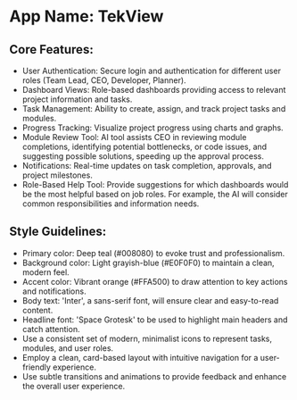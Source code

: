 # **App Name**: TekView

## Core Features:

- User Authentication: Secure login and authentication for different user roles (Team Lead, CEO, Developer, Planner).
- Dashboard Views: Role-based dashboards providing access to relevant project information and tasks.
- Task Management: Ability to create, assign, and track project tasks and modules.
- Progress Tracking: Visualize project progress using charts and graphs.
- Module Review Tool: AI tool assists CEO in reviewing module completions, identifying potential bottlenecks, or code issues, and suggesting possible solutions, speeding up the approval process.
- Notifications: Real-time updates on task completion, approvals, and project milestones.
- Role-Based Help Tool: Provide suggestions for which dashboards would be the most helpful based on job roles. For example, the AI will consider common responsibilities and information needs.

## Style Guidelines:

- Primary color: Deep teal (#008080) to evoke trust and professionalism.
- Background color: Light grayish-blue (#E0F0F0) to maintain a clean, modern feel.
- Accent color: Vibrant orange (#FFA500) to draw attention to key actions and notifications.
- Body text: 'Inter', a sans-serif font, will ensure clear and easy-to-read content.
- Headline font: 'Space Grotesk' to be used to highlight main headers and catch attention.
- Use a consistent set of modern, minimalist icons to represent tasks, modules, and user roles.
- Employ a clean, card-based layout with intuitive navigation for a user-friendly experience.
- Use subtle transitions and animations to provide feedback and enhance the overall user experience.